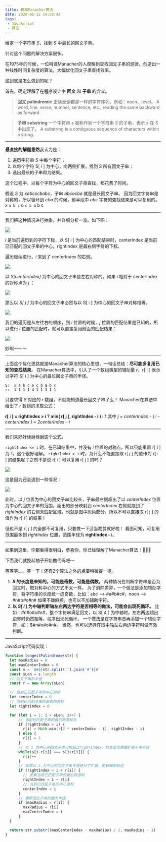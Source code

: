 ```yaml
---
title: 理解Manacher算法
date: 2020-05-12 14:58:43
tags: 
 - JavaScript
 - 算法
---
```

给定一个字符串 *S*，找到 *S* 中最长的回文子串。
<!-- more --><style>.post-container p img {width: 393px;}</style>
针对这个问题的解决方案很多。

在1975年的时候，一位叫做Manacher的人观察到查找回文子串的规律，创造出一种线性时间复杂度的算法，大幅优化回文子串查找效率。

这到底是怎么做到的呢？

首先，确定理解了在程序设计中 **回文** 和 **子串** 的含义。
> **回文 palindromic**
> 正读反读都是一样的字符序列，例如：noon、level。
> A word, line, verse, number, sentence, etc., reading the same backward as forward.

> **子串 substring**
> 一个字符串 *s* 被称作另一个字符串 *S* 的子串，表示 *s* 在 *S* 中出现了。
> A substring is a contiguous sequence of characters within a string.

---

**最直接的解题思路**我认为是：
1. 遍历字符串 *S* 中每个字符；
2. 以每个字符 S[ i ] 为中心，向两侧扩展，找到 *S* 所有回文子串；
3. 选出最长的子串即为结果。

这个过程中，以每个字符为中心的回文子串查找，都花费了时间。

假设 *S* 为 *xabcocbabc*，子串 *abcocba* 就是最长回文子串。
因为回文字符串是对称的，所以循环到 *cba* 的时候，前半段中 *abc* 字符的查找结果是可以复用的。
x `a b c` o `c b a` b c

---

我们把这种情况进行抽象，并详细分析一波。如下图：

![](manacher-1.png)

*i* 是当前遍历到的字符下标，以 S[ i ] 为中心的匹配结束时，centerIndex 是当前已匹配的回文子串的中心，rightIndex 是最右侧字符的下标。

遍历继续进行，*i* 来到了 centerIndex 的右侧。

![](manacher-2.png)

以 *S[centerIndex]* 为中心的回文子串是左右对称的，如果 *i* 相对于 centerIndex 的对称点为 *j* ：

![](manacher-3.png)

那么以 *S[ j ]* 为中心的回文子串必然与以 S[ i ] 为中心的回文子串对称相等。

![](manacher-4.png)

我们的遍历是从左往右的顺序，到 *i* 位置的时候，*j* 位置的匹配结果是已知的，所以进行 *i* 位置的匹配时，就可以直接复用前面的匹配结果：

![](manacher-5.png)

妙啊～～～

---

上面这个优化思路就是Manacher算法的核心思想，一句话总结：**尽可能多复用已知的查找结果**。
在Manacher算法中，引入了一个数组类型的辅助量 *r*，r[ i ] 表示以字符 S[ i ] 为中心的最长回文子串的半径。

```
S:  x a b c o c b a b c
r:  1 1 1 1 4 1 1 3 1 1
```

只要求得 *S* 对应的 *r* 数组，不就能知道最长回文子串了么！
Manacher在算法中给出了 *r* 数组的求取公式：

**r[ i ] = rightIndex > i ? min( r[ j ], rightIndex - i ) : 1**
其中 *j = centerIndex - ( i - centerIndex ) = 2centerIndex - i*

---

我们来好好琢磨琢磨这个公式。

`rightIndex <= i` 时，在已知结果中，并没有 *i* 位置的对称点，所以只能重置 r[ i ] 为 1，这个很好理解。
`rightIndex > i` 时，为什么不能直接取 r[ j ] 的值作为 r[ i ] 的结果呢？之前不是说 r[ i ] 可以复用 r[ j ] 的吗？

![](manacher-5.png)

这是因为还会遇到一种情况：

![](manacher-6.png)

此时，以 *j* 位置为中心的回文子串比较长，子串最左侧超出了以 *centerIndex* 位置为中心的回文子串的范围，超出的部分映射到 *centerIndex* 右侧就跑到了 *rightIndex* 的右侧未匹配区域，也就是图中灰色部分。所以不可以直接取 r[ j ] 的值作为 r[ i ] 的结果！

但也不是 r[ j ] 的全部不可复用，只要做一下适当裁剪就好啦！
看图可知，可复用范围最多到 *rightIndex* 位置，范围半径为 **rightIndex - i**。

---

如果到这里，你都看得很明白，恭喜你，你已经理解了Manacher算法！🎉🎉🎉

下面我们就挽起袖子开始撸代码吧～

等等等。。。等一下！还有2个算法之外的点要稍微提一提。

1. ***S* 的长度是未知的，可能是奇数，可能是偶数。**
  两种情况在判断字符串是否为回文时，取对称中心的方式不太一样。
  为了消除差异，一个做法是添加辅助字符，将字符串的长度统一成奇数，比如：abc --> #a#b#c#，noon --> #n#o#o#n#
  如果不嫌麻烦，也可以不加辅助字符。
2. **以 *S[ i ]* 为中轴判断轴左右两边字符是否相等的做法，可能会出现死循环。**
  比如：#n#o#o#n#，整个字符串满足回文，以 S[ 4 ] 为中轴时，左右两边超出边界时仍然相等，程序出现死循环。
  一个做法是在字符串首再添加一个辅助字符，如：$#n#o#o#n#。
  当然，也可以选择在取中轴左右两边字符时做有效判断。

---

JavaScript代码实现：
```javascript
function longestPalindrome(str) {
  let maxRadius = 0
  let maxCenterIndex = 0
  const s = `$#${str.split('').join('#')}#`
  const sLen = s.length
  // 回文子串的半径
  const r = new Array(sLen)

  // 当前已匹配子串的中心游标
  let centerIndex = 0
  // 当前已匹配子串的最右侧游标
  let rightIndex = 0

  for (let i = 1; i < sLen; i++) {
      // 当前已匹配子串的最右侧游标在
      if (rightIndex > i) {
        r[i] = Math.min(r[2 * centerIndex - i], rightIndex - i)
      } else {
        r[i] = 1
      }
      // 以 i 为中心的回文子串可能超过rightIndex，检查是否需要扩展子串半径
      while(s[i-r[i]] === s[i+r[i]]) {
        r[i]++
      }
      // 如果以 i 为中心的回文子串半径进行了扩展，更新辅助标记
      if (rightIndex < i + r[i]) {
        // 更新当前已匹配子串的最右侧游标
        rightIndex = i + r[i]
        // 当前已匹配子串的中心游标
        centerIndex = i
      }
      // 更新回文子串的最大半径
      if (maxRadius < r[i]) {
        maxRadius = r[i]
        maxCenterIndex = i
      }
  }

  return str.substr((maxCenterIndex - maxRadius) / 2, maxRadius - 1)
}
```
